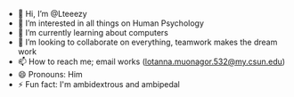 - 👋 Hi, I’m @Lteeezy
- 👀 I’m interested in all things on Human Psychology
- 🌱 I’m currently learning about computers
- 💞️ I’m looking to collaborate on everything, teamwork makes the dream work
- 📫 How to reach me; email works (lotanna.muonagor.532@my.csun.edu)
- 😄 Pronouns: Him
- ⚡ Fun fact: I'm ambidextrous and ambipedal 

<!---
Lteeezy/Lteeezy is a ✨ special ✨ repository because its `README.md` (this file) appears on your GitHub profile.
You can click the Preview link to take a look at your changes.
--->
